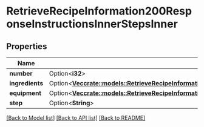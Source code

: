 # RetrieveRecipeInformation200ResponseInstructionsInnerStepsInner

## Properties

Name | Type | Description | Notes
------------ | ------------- | ------------- | -------------
**number** | Option<**i32**> |  | [optional]
**ingredients** | Option<[**Vec<crate::models::RetrieveRecipeInformation200ResponseInstructionsInnerStepsInnerIngredientsInner>**](retrieveRecipeInformation_200_response_instructions_inner_steps_inner_ingredients_inner.md)> |  | [optional]
**equipment** | Option<[**Vec<crate::models::RetrieveRecipeInformation200ResponseInstructionsInnerStepsInnerIngredientsInner>**](retrieveRecipeInformation_200_response_instructions_inner_steps_inner_ingredients_inner.md)> |  | [optional]
**step** | Option<**String**> |  | [optional]

[[Back to Model list]](../README.md#documentation-for-models) [[Back to API list]](../README.md#documentation-for-api-endpoints) [[Back to README]](../README.md)


